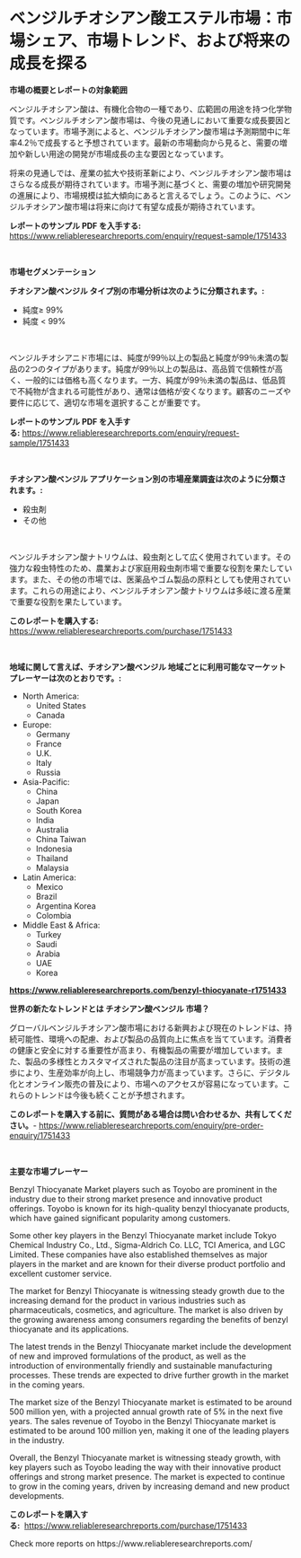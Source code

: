 <p><h1>ベンジルチオシアン酸エステル市場：市場シェア、市場トレンド、および将来の成長を探る</h1></p><p><strong>市場の概要とレポートの対象範囲</strong></p>
<p><p>ベンジルチオシアン酸は、有機化合物の一種であり、広範囲の用途を持つ化学物質です。ベンジルチオシアン酸市場は、今後の見通しにおいて重要な成長要因となっています。市場予測によると、ベンジルチオシアン酸市場は予測期間中に年率4.2％で成長すると予想されています。最新の市場動向から見ると、需要の増加や新しい用途の開発が市場成長の主な要因となっています。</p><p>将来の見通しでは、産業の拡大や技術革新により、ベンジルチオシアン酸市場はさらなる成長が期待されています。市場予測に基づくと、需要の増加や研究開発の進展により、市場規模は拡大傾向にあると言えるでしょう。このように、ベンジルチオシアン酸市場は将来に向けて有望な成長が期待されています。</p></p>
<p><strong>レポートのサンプル PDF を入手する:</strong> <a href="https://www.reliableresearchreports.com/enquiry/request-sample/1751433">https://www.reliableresearchreports.com/enquiry/request-sample/1751433</a></p>
<p>&nbsp;</p>
<p><strong>市場セグメンテーション</strong></p>
<p><strong>チオシアン酸ベンジル タイプ別の市場分析は次のように分類されます。:</strong></p>
<p><ul><li>純度≥ 99%</li><li>純度 < 99%</li></ul></p>
<p>&nbsp;</p>
<p><p>ベンジルチオシアニド市場には、純度が99％以上の製品と純度が99％未満の製品の2つのタイプがあります。純度が99％以上の製品は、高品質で信頼性が高く、一般的には価格も高くなります。一方、純度が99％未満の製品は、低品質で不純物が含まれる可能性があり、通常は価格が安くなります。顧客のニーズや要件に応じて、適切な市場を選択することが重要です。</p></p>
<p><strong>レポートのサンプル PDF を入手する:</strong>&nbsp;<a href="https://www.reliableresearchreports.com/enquiry/request-sample/1751433">https://www.reliableresearchreports.com/enquiry/request-sample/1751433</a></p>
<p>&nbsp;</p>
<p><strong> チオシアン酸ベンジル アプリケーション別の市場産業調査は次のように分類されます。:</strong></p>
<p><ul><li>殺虫剤</li><li>その他</li></ul></p>
<p>&nbsp;</p>
<p><p>ベンジルチオシアン酸ナトリウムは、殺虫剤として広く使用されています。その強力な殺虫特性のため、農業および家庭用殺虫剤市場で重要な役割を果たしています。また、その他の市場では、医薬品やゴム製品の原料としても使用されています。これらの用途により、ベンジルチオシアン酸ナトリウムは多岐に渡る産業で重要な役割を果たしています。</p></p>
<p><strong>このレポートを購入する:</strong>&nbsp; <a href="https://www.reliableresearchreports.com/purchase/1751433">https://www.reliableresearchreports.com/purchase/1751433</a></p>
<p>&nbsp;</p>
<p><strong>地域に関して言えば、チオシアン酸ベンジル 地域ごとに利用可能なマーケットプレーヤーは次のとおりです。:</strong></p>
<p><ul>
    <li>
        North America:
        <ul>
            <li>United States</li>
            <li>Canada</li>
        </ul>
    </li>
    <li>
        Europe:
        <ul>
            <li>Germany</li>
            <li>France</li>
            <li>U.K.</li>
            <li>Italy</li>
            <li>Russia</li>
        </ul>
    </li>
    <li>
        Asia-Pacific:
        <ul>
            <li>China</li>
            <li>Japan</li>
            <li>South Korea</li>
            <li>India</li>
            <li>Australia</li>
            <li>China Taiwan</li>
            <li>Indonesia</li>
            <li>Thailand</li>
            <li>Malaysia</li>
        </ul>
    </li>
    <li>
        Latin America:
        <ul>
            <li>Mexico</li>
            <li>Brazil</li>
            <li>Argentina Korea</li>
            <li>Colombia</li>
        </ul>
    </li>
    <li>
        Middle East & Africa:
        <ul>
            <li>Turkey</li>
            <li>Saudi</li>
            <li>Arabia</li>
            <li>UAE</li>
            <li>Korea</li>
        </ul>
    </li>
    </ul></p>
<p><strong><a href="https://www.reliableresearchreports.com/benzyl-thiocyanate-r1751433">https://www.reliableresearchreports.com/benzyl-thiocyanate-r1751433</a></strong>&nbsp;</p>
<p><strong>世界の新たなトレンドとは チオシアン酸ベンジル 市場？</strong></p>
<p><p>グローバルベンジルチオシアン酸市場における新興および現在のトレンドは、持続可能性、環境への配慮、および製品の品質向上に焦点を当てています。消費者の健康と安全に対する重要性が高まり、有機製品の需要が増加しています。また、製品の多様性とカスタマイズされた製品の注目が高まっています。技術の進歩により、生産効率が向上し、市場競争力が高まっています。さらに、デジタル化とオンライン販売の普及により、市場へのアクセスが容易になっています。これらのトレンドは今後も続くことが予想されます。</p></p>
<p><strong>このレポートを購入する前に、質問がある場合は問い合わせるか、共有してください。</strong>- <a href="https://www.reliableresearchreports.com/enquiry/pre-order-enquiry/1751433">https://www.reliableresearchreports.com/enquiry/pre-order-enquiry/1751433</a></p>
<p>&nbsp;</p>
<p><strong>主要な市場プレーヤー</strong></p>
<p><p>Benzyl Thiocyanate Market players such as Toyobo are prominent in the industry due to their strong market presence and innovative product offerings. Toyobo is known for its high-quality benzyl thiocyanate products, which have gained significant popularity among customers.</p><p>Some other key players in the Benzyl Thiocyanate market include Tokyo Chemical Industry Co., Ltd., Sigma-Aldrich Co. LLC, TCI America, and LGC Limited. These companies have also established themselves as major players in the market and are known for their diverse product portfolio and excellent customer service.</p><p>The market for Benzyl Thiocyanate is witnessing steady growth due to the increasing demand for the product in various industries such as pharmaceuticals, cosmetics, and agriculture. The market is also driven by the growing awareness among consumers regarding the benefits of benzyl thiocyanate and its applications.</p><p>The latest trends in the Benzyl Thiocyanate market include the development of new and improved formulations of the product, as well as the introduction of environmentally friendly and sustainable manufacturing processes. These trends are expected to drive further growth in the market in the coming years.</p><p>The market size of the Benzyl Thiocyanate market is estimated to be around 500 million yen, with a projected annual growth rate of 5% in the next five years. The sales revenue of Toyobo in the Benzyl Thiocyanate market is estimated to be around 100 million yen, making it one of the leading players in the industry.</p><p>Overall, the Benzyl Thiocyanate market is witnessing steady growth, with key players such as Toyobo leading the way with their innovative product offerings and strong market presence. The market is expected to continue to grow in the coming years, driven by increasing demand and new product developments.</p></p>
<p><strong>このレポートを購入する:</strong>&nbsp;&nbsp;<a href="https://www.reliableresearchreports.com/purchase/1751433">https://www.reliableresearchreports.com/purchase/1751433</a></p>
<p>Check more reports on https://www.reliableresearchreports.com/</p>